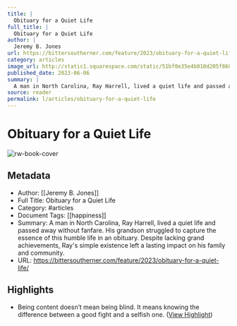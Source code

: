 ```yaml
---
title: |
  Obituary for a Quiet Life
full_title: |
  Obituary for a Quiet Life
author: |
  Jeremy B. Jones
url: https://bittersoutherner.com/feature/2023/obituary-for-a-quiet-life/
category: articles
image_url: http://static1.squarespace.com/static/51bf0e35e4b010d205f86840/t/645d4f15681dc8700eec2356/1683836698601/harrell20%2Bcopy.jpg?format=1500w
published_date: 2023-06-06
summary: |
  A man in North Carolina, Ray Harrell, lived a quiet life and passed away without fanfare. His grandson struggled to capture the essence of this humble life in an obituary. Despite lacking grand achievements, Ray's simple existence left a lasting impact on his family and community.
source: reader
permalink: l/articles/obituary-for-a-quiet-life
---
```

# Obituary for a Quiet Life

![rw-book-cover](http://static1.squarespace.com/static/51bf0e35e4b010d205f86840/t/645d4f15681dc8700eec2356/1683836698601/harrell20%2Bcopy.jpg?format=1500w)

## Metadata
- Author: [[Jeremy B. Jones]]
- Full Title: Obituary for a Quiet Life
- Category: #articles
- Document Tags: [[happiness]] 
- Summary: A man in North Carolina, Ray Harrell, lived a quiet life and passed away without fanfare. His grandson struggled to capture the essence of this humble life in an obituary. Despite lacking grand achievements, Ray's simple existence left a lasting impact on his family and community.
- URL: https://bittersoutherner.com/feature/2023/obituary-for-a-quiet-life/

## Highlights
- Being content doesn’t mean being blind. It means knowing the difference between a good fight and a selfish one. ([View Highlight](https://read.readwise.io/read/01j0hf3e7z0dyv1ejaxhce5f4k))


